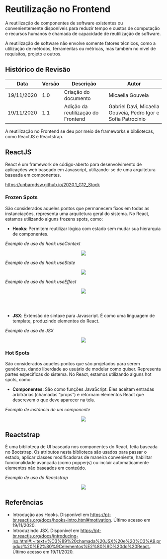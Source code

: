 # Reutilização no Frontend

A reutilização de componentes de software existentes ou convenientemente disponíveis para reduzir tempo e custos de computação e recursos humanos é chamada de capacidade de reutilização de software. 

A reutilização de software não envolve somente fatores técnicos, como a utilização de métodos, ferramentas ou métricas, mas também no nível de requisitos, projeto e outros.

## Histórico de Revisão

| Data | Versão | Descrição | Autor |
|------|--------|-----------|-------|
| 19/11/2020 | 1.0 | Criação do documento | Micaella Gouveia |
| 19/11/2020 | 1.1 | Adição da reutilização do Frontend | Gabriel Davi, Micaella Gouveia, Pedro Igor e Sofia Patrocínio|



A reutilização no Frontend se deu por meio de frameworks e bibliotecas, como ReactJS e Reactstrap.

## ReactJS

React é um framework de código-aberto para desenvolvimento de aplicações web baseado em Javascript, utilizando-se de uma arquitetura baseada em componentes.


https://unbarqdsw.github.io/2020.1_G12_Stock

### Frozen Spots
São considerados aqueles pontos que permanecem fixos em todas as instanciações, representa uma arquitetura geral do sistema. No React, estamos utilizando alguns frozens spots, como:

* **Hooks**: Permitem reutilizar lógica com estado sem mudar sua hierarquia de componentes.

*Exemplo de uso da hook useContext*

<p align="center">
<img src="assets/architecture/frontend/useContext.png" class="codes-prints" />
</p>

*Exemplo de uso da hook useState*

<p align="center">
<img src="assets/architecture/frontend/useState.png" class="codes-prints" />
</p>

*Exemplo de uso da hook useEffect*

<p align="center">
<img src="assets/architecture/frontend/useEffect.png" class="codes-prints" />
</p>

<br><br>

* **JSX**: Extensão de sintaxe para Javascript. É como uma linguagem de template, produzindo elementos do React.

*Exemplo de uso de JSX*

<p align="center">
<img src="assets/architecture/frontend/JSX.png" class="codes-prints" />
</p>

### Hot Spots
São considerados aqueles pontos que são projetados para serem genéricos, dando liberdade ao usuário de modelar como quiser. Representa partes específicas do sistema. No React, estamos utilizando alguns hot spots, como:

* **Componentes**: São como funções JavaScript. Eles aceitam entradas arbitrárias (chamadas “props”) e retornam elementos React que descrevem o que deve aparecer na tela.

*Exemplo de instância de um componente*

<p align="center">
<img src="assets/architecture/frontend/component.png" class="codes-prints" />
</p>



## Reactstrap
É uma biblioteca de UI baseada nos componentes do React, feita baseada no Bootstrap. Os atributos nesta biblioteca são usados   para passar o estado, aplicar classes modificadoras de maneira conveniente, habilitar funcionalidade avançada (como popperjs) ou incluir automaticamente elementos não baseados em conteúdo. 

*Exemplo de uso do Reactstrap*

<p align="center">
<img src="assets/architecture/frontend/reactstrap.png" class="codes-prints" />
</p>

## Referências
* Introdução aos Hooks. Disponível em <https://pt-br.reactjs.org/docs/hooks-intro.html#motivation>. Último acesso em 19/11/2020. 
* Introduzindo JSX. Disponível em <https://pt-br.reactjs.org/docs/introducing-jsx.html#:~:text=%C3%89%20chamada%20JSX%20e%20%C3%A9,produz%20%E2%80%9Celementos%E2%80%9D%20do%20React.>. Último acesso em 19/11/2020.